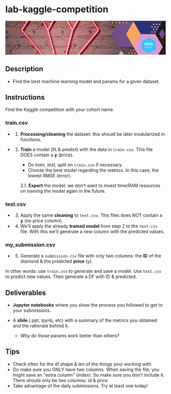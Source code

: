 # lab-kaggle-competition


![portada](https://github.com/Ironhack-Data-Madrid-Enero-2021/W7-Kaggle_competition/blob/main/images/PORTADA.jpg)

## Description

- Find the best machine learning model and params for a given dataset. 

## Instructions

Find the Kaggle competition with your cohort name.

### train.csv
* 1. **Processing/cleaning** the dataset: this should be later modularized in functions.
* 2. **Train** a model (fit & predict) with the data in `train.csv`. This file DOES contain a **y** (price).
        - Do *train, test, split* on `train.csv` if necessary.
        - Choose the best model regarding the metrics. In this case, the lowest RMSE (error).

        2.1. **Export** the model: we don't want to invest time/RAM resources on training the model again in the future.

### test.csv
* 3. Apply the same **cleaning** to `test.csv`. This files does NOT contain a **y** (no price column).
* 4. We'll apply the already **trained model** from step 2 to the `test.csv` file. With this we'll generate a new column with the predicted values.  

### my_submission.csv
* 5. Generate a `submission.csv` file with only two columns: the **ID** of the diamond & the predicted **price** (y).

In other words: use `train.csv` to generate and save a model. Use `test.csv` to predict new values. Then generate a DF with ID & predicted. 

## Deliverables

- **Jupyter notebooks** where you show the process you followed to get to your submissions.

- A **slide** (.ppt, ipynb, etc) with a summary of the metrics you obtained and the rationale behind it. 
    - Why do those params work better than others?

## Tips
- Check often for the df.shape & len of the things your working with
- Do make sure you ONLY have two columns. When saving the file, you might save an "extra column" (index). So make sure you don't include it. There should only be two columns: id & price
- Take advantage of the daily submissions. Try at least one today!
